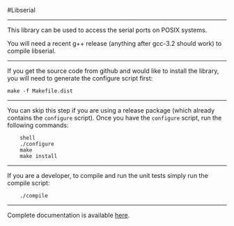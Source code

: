 #Libserial

----
This library can be used to access the serial ports on POSIX
systems.

You will need a recent g++ release (anything after gcc-3.2
should work) to compile libserial.

----
If you get the source code from github and would like to install the library, you will need to generate the configure script first:

```
make -f Makefile.dist
```

----
You can skip this step if you are using a release package (which already contains the `configure` script). Once you have the `configure` script, run the following commands:

```
    shell
    ./configure 
    make
    make install
```

----
If you are a developer, to compile and run the unit tests simply run the compile script:

```
    ./compile
```

----
Complete documentation is available [here](http://libserial.readthedocs.io/en/latest/index.html).
